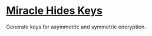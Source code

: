# [Miracle Hides Keys](./miracle-hides-keys)

Generate keys for asymmetric and symmetric encryption.
